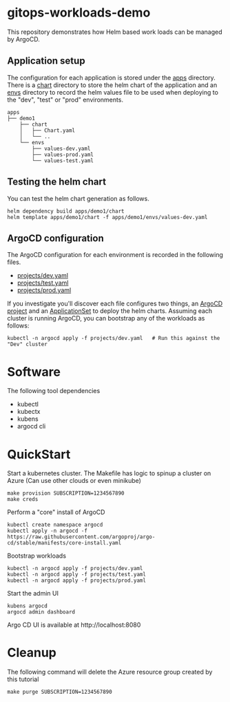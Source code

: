# gitops-workloads-demo

This repository demonstrates how Helm based work loads can be managed by ArgoCD. 

## Application setup

The configuration for each application is stored under the [apps](apps) directory. There is a [chart](apps/demo1/chart) directory to store the helm chart of the application and an [envs](apps/demo1/envs) directory to record the helm values file to be used when deploying to the "dev", "test" or "prod" environments.

    apps
    ├── demo1
        ├── chart
        │   ├── Chart.yaml
        │   └── ..
        └── envs
            ├── values-dev.yaml
            ├── values-prod.yaml
            └── values-test.yaml

## Testing the helm chart

You can test the helm chart generation as follows.

    helm dependency build apps/demo1/chart
    helm template apps/demo1/chart -f apps/demo1/envs/values-dev.yaml

## ArgoCD configuration

The ArgoCD configuration for each environment is recorded in the following files.

* [projects/dev.yaml](projects/dev.yaml)
* [projects/test.yaml](projects/test.yaml)
* [projects/prod.yaml](projects/prod.yaml)

If you investigate you'll discover each file configures two things, an [ArgoCD project](https://argo-cd.readthedocs.io/en/stable/user-guide/projects/) 
and an [ApplicationSet](https://argo-cd.readthedocs.io/en/stable/operator-manual/applicationset/) to deploy the helm charts.
Assuming each cluster is running ArgoCD, you can bootstrap any of the workloads as follows:

    kubectl -n argocd apply -f projects/dev.yaml   # Run this against the "Dev" cluster

# Software

The following tool dependencies

* kubectl
* kubectx
* kubens
* argocd cli

# QuickStart

Start a kubernetes cluster. The Makefile has logic to spinup a cluster on Azure (Can use other clouds or even minikube)

    make provision SUBSCRIPTION=1234567890
    make creds

Perform a "core" install of ArgoCD 

    kubectl create namespace argocd
    kubectl apply -n argocd -f https://raw.githubusercontent.com/argoproj/argo-cd/stable/manifests/core-install.yaml

Bootstrap workloads

    kubectl -n argocd apply -f projects/dev.yaml
    kubectl -n argocd apply -f projects/test.yaml
    kubectl -n argocd apply -f projects/prod.yaml

Start the admin UI

    kubens argocd
    argocd admin dashboard

Argo CD UI is available at http://localhost:8080

# Cleanup

The following command will delete the Azure resource group created by this tutorial 

    make purge SUBSCRIPTION=1234567890

